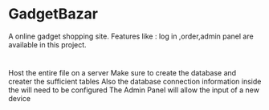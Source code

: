# GadgetBazar
A online gadget shopping site. Features like : log in ,order,admin panel are available in this project. 
#
Host the entire file on a server
Make sure to create the database and creater the sufficient tables
Also the database connection information inside the will need to be configured
The Admin Panel will allow the input of a new device
